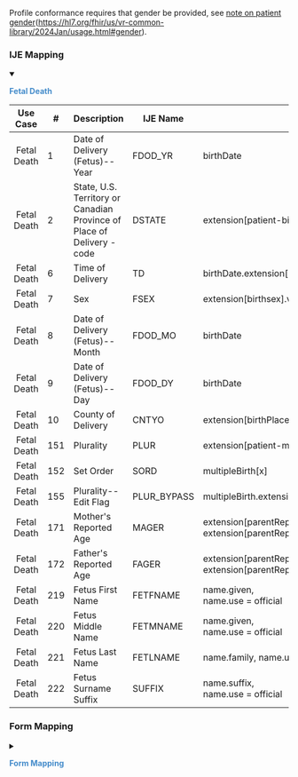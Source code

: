 Profile conformance requires that gender be provided, see <a href='https://hl7.org/fhir/us/vr-common-library/2024Jan/usage.html#gender'>note on patient gender</a>(https://hl7.org/fhir/us/vr-common-library/2024Jan/usage.html#gender).

### IJE Mapping

<style>
 .context-menu {cursor: context-menu; color: #438bca;}
 .context-menu:hover {opacity: 0.5;}
</style>
<details open>

<summary>

<strong class='context-menu'> Fetal Death </strong>

</summary>
<table class='grid'>
<thead>
  <tr>
    <th style='text-align: center'><strong>Use Case</strong></th>
    <th><strong>#</strong></th>
    <th><strong>Description</strong></th>
    <th><strong>IJE Name</strong></th>
    <th><strong>Field</strong></th>
    <th><strong>Type</strong></th>
    <th><strong>Value Set/Comments</strong></th>
  </tr>
</thead>
<tbody>
<tr>
  <td style='text-align: center'>Fetal Death</td>
  <td>1</td>
  <td>Date of Delivery (Fetus)--Year</td>
  <td>FDOD_YR</td>
  <td>birthDate</td>
  <td>date</td>
  <td>See <a href='https://hl7.org/fhir/us/vr-common-library/2024Jan/usage.html#birth-date-and-time'>note on birth date and time</a></td>
</tr>
<tr>
  <td style='text-align: center'>Fetal Death</td>
  <td>2</td>
  <td>State, U.S. Territory or Canadian Province of Place of Delivery - code</td>
  <td>DSTATE</td>
  <td>extension[patient-birthPlace].value[x].state</td>
  <td>codeable</td>
  <td><a href='https://hl7.org/fhir/us/vr-common-library/2024Jan/ValueSet-ValueSet-jurisdiction-vr.html'>ValueSetJurisdictionVitalRecords</a> </td>
</tr>
<tr>
  <td style='text-align: center'>Fetal Death</td>
  <td>6</td>
  <td>Time of Delivery</td>
  <td>TD</td>
  <td>birthDate.extension[patient-birthTime]</td>
  <td>dateTime</td>
  <td>See <a href='https://hl7.org/fhir/us/vr-common-library/2024Jan/usage.html#birth-date-and-time'>note on birth date and time</a></td>
</tr>
<tr>
  <td style='text-align: center'>Fetal Death</td>
  <td>7</td>
  <td>Sex</td>
  <td>FSEX</td>
  <td>extension[birthsex].value</td>
  <td>codeable</td>
  <td><a href='https://hl7.org/fhir/us/vr-common-library/2024Jan/ValueSet-ValueSet-birth-sex-fetus-vr.html'>ValueSetBirthSexFetusVitalRecords</a></td>
</tr>
<tr>
  <td style='text-align: center'>Fetal Death</td>
  <td>8</td>
  <td>Date of Delivery (Fetus)--Month</td>
  <td>FDOD_MO</td>
  <td>birthDate</td>
  <td>date</td>
  <td>See <a href='https://hl7.org/fhir/us/vr-common-library/2024Jan/usage.html#birth-date-and-time'>note on birth date and time</a></td>
</tr>
<tr>
  <td style='text-align: center'>Fetal Death</td>
  <td>9</td>
  <td>Date of Delivery (Fetus)--Day</td>
  <td>FDOD_DY</td>
  <td>birthDate</td>
  <td>date</td>
  <td>See <a href='https://hl7.org/fhir/us/vr-common-library/2024Jan/usage.html#birth-date-and-time'>note on birth date and time</a></td>
</tr>
<tr>
  <td style='text-align: center'>Fetal Death</td>
  <td>10</td>
  <td>County of Delivery</td>
  <td>CNTYO</td>
  <td>extension[birthPlace].value[x].district.extension[countyCode]</td>
  <td>integer</td>
  <td>See <a href='https://hl7.org/fhir/us/vr-common-library/2024Jan/usage.html#county-codes'>CountyCodes</a></td>
</tr>
<tr>
  <td style='text-align: center'>Fetal Death</td>
  <td>151</td>
  <td>Plurality</td>
  <td>PLUR</td>
  <td>extension[patient-multipleBirthTotal].valuePositiveInt</td>
  <td>integer</td>
  <td></td>
</tr>
<tr>
  <td style='text-align: center'>Fetal Death</td>
  <td>152</td>
  <td>Set Order</td>
  <td>SORD</td>
  <td>multipleBirth[x]</td>
  <td>integer</td>
  <td></td>
</tr>
<tr>
  <td style='text-align: center'>Fetal Death</td>
  <td>155</td>
  <td>Plurality--Edit Flag</td>
  <td>PLUR_BYPASS</td>
  <td>multipleBirth.extension[bypassEditFlag].value</td>
  <td>codeable</td>
  <td><a href='ValueSet-ValueSet-plurality-edit-flags.html'>PluralityEditFlagsVS</a>, <br />See <a href='usage.html#handling-of-edit-flags'>Handling of edit flags</a></td>
</tr>
<tr>
  <td style='text-align: center'>Fetal Death</td>
  <td>171</td>
  <td>Mother's Reported Age</td>
  <td>MAGER</td>
  <td>extension[parentReportedAgeAtDelivery].extension[reportedAge].value, <br />extension[parentReportedAgeAtDelivery].extension[motherOrFather].value='MTH'</td>
  <td>quantity</td>
  <td></td>
</tr>
<tr>
  <td style='text-align: center'>Fetal Death</td>
  <td>172</td>
  <td>Father's Reported Age</td>
  <td>FAGER</td>
  <td>extension[parentReportedAgeAtDelivery].extension[reportedAge].value, <br />extension[parentReportedAgeAtDelivery].extension[motherOrFather].value='FTH'</td>
  <td>quantity</td>
  <td></td>
</tr>
<tr>
  <td style='text-align: center'>Fetal Death</td>
  <td>219</td>
  <td>Fetus First Name</td>
  <td>FETFNAME</td>
  <td>name.given, <br />name.use = official</td>
  <td>string</td>
  <td>See <a href='usage.html#child-and-decedent-fetus-name'>note on Child and Decedent Fetus name</a></td>
</tr>
<tr>
  <td style='text-align: center'>Fetal Death</td>
  <td>220</td>
  <td>Fetus Middle Name</td>
  <td>FETMNAME</td>
  <td>name.given, <br />name.use = official</td>
  <td>string</td>
  <td>See <a href='usage.html#child-and-decedent-fetus-name'>note on Child and Decedent Fetus name</a></td>
</tr>
<tr>
  <td style='text-align: center'>Fetal Death</td>
  <td>221</td>
  <td>Fetus Last Name</td>
  <td>FETLNAME</td>
  <td>name.family, name.use = official. (absence is equivalent to ‘UNKNOWN’.)</td>
  <td>string </td>
  <td>See <a href='usage.html#child-and-decedent-fetus-name'>note on Child and Decedent Fetus name</a></td>
</tr>
<tr>
  <td style='text-align: center'>Fetal Death</td>
  <td>222</td>
  <td>Fetus Surname Suffix</td>
  <td>SUFFIX</td>
  <td>name.suffix, <br />name.use = official</td>
  <td>string</td>
  <td></td>
</tr>

</tbody>
</table>

</details>
<p></p>


### Form Mapping
<details>

<summary>

<strong class='context-menu' >Form Mapping</strong>

</summary>
<table class='grid'>
<thead>
  <tr>
    <th style='text-align: center'><strong>Item #</strong></th>
    <th><strong>Form Field</strong></th>
    <th><strong>FHIR Profile Field</strong></th>
    <th><strong>Reference</strong></th>
  </tr>
</thead>
<tbody>
<tr>
  <td style='text-align: center'>1</td>
  <td>Name of Fetus</td>
  <td>name</td>
  <td><a href='https://www.cdc.gov/nchs/data/dvs/FDEATH11-03finalACC.pdf'> Report of Fetal Death</a></td>
</tr>
<tr>
  <td style='text-align: center'>2</td>
  <td>Time of Delivery</td>
  <td>-</td>
  <td><a href='https://www.cdc.gov/nchs/data/dvs/FDEATH11-03finalACC.pdf'> Report of Fetal Death</a></td>
</tr>
<tr>
  <td style='text-align: center'>3</td>
  <td>Sex</td>
  <td>-</td>
  <td><a href='https://www.cdc.gov/nchs/data/dvs/FDEATH11-03finalACC.pdf'> Report of Fetal Death</a></td>
</tr>
<tr>
  <td style='text-align: center'>4</td>
  <td>Date of Delivery</td>
  <td>birthDate</td>
  <td><a href='https://www.cdc.gov/nchs/data/dvs/FDEATH11-03finalACC.pdf'> Report of Fetal Death</a></td>
</tr>
<tr>
  <td style='text-align: center'>5a</td>
  <td>City, Town, or Location of Delivery</td>
  <td>-</td>
  <td><a href='https://www.cdc.gov/nchs/data/dvs/FDEATH11-03finalACC.pdf'> Report of Fetal Death</a></td>
</tr>
<tr>
  <td style='text-align: center'>5b</td>
  <td>Zip Code of Delivery</td>
  <td>-</td>
  <td><a href='https://www.cdc.gov/nchs/data/dvs/FDEATH11-03finalACC.pdf'> Report of Fetal Death</a></td>
</tr>
<tr>
  <td style='text-align: center'>6</td>
  <td>County of Delivery</td>
  <td>-</td>
  <td><a href='https://www.cdc.gov/nchs/data/dvs/FDEATH11-03finalACC.pdf'> Report of Fetal Death</a></td>
</tr>
<tr>
  <td style='text-align: center'>34</td>
  <td>If Not Single Birth-Born First, Second, Third, etc.</td>
  <td>multipleBirthInteger</td>
  <td><a href='https://www.cdc.gov/nchs/data/dvs/FDEATH11-03finalACC.pdf'> Report of Fetal Death</a></td>
</tr>
<tr>
  <td style='text-align: center'>3</td>
  <td>City, Town or Location of delivery</td>
  <td>-</td>
  <td><a href='https://www.cdc.gov/nchs/data/dvs/fetal-death-facility-worksheet-2019-508.pdf'> Facility Worksheet for the Report of Fetal Death</a></td>
</tr>
<tr>
  <td style='text-align: center'>4</td>
  <td>County of delivery</td>
  <td>-</td>
  <td><a href='https://www.cdc.gov/nchs/data/dvs/fetal-death-facility-worksheet-2019-508.pdf'> Facility Worksheet for the Report of Fetal Death</a></td>
</tr>
<tr>
  <td style='text-align: center'>12</td>
  <td>Date of delivery</td>
  <td>birthDate</td>
  <td><a href='https://www.cdc.gov/nchs/data/dvs/fetal-death-facility-worksheet-2019-508.pdf'> Facility Worksheet for the Report of Fetal Death</a></td>
</tr>
<tr>
  <td style='text-align: center'>13</td>
  <td>Time of delivery</td>
  <td>-</td>
  <td><a href='https://www.cdc.gov/nchs/data/dvs/fetal-death-facility-worksheet-2019-508.pdf'> Facility Worksheet for the Report of Fetal Death</a></td>
</tr>
<tr>
  <td style='text-align: center'>21</td>
  <td>Sex</td>
  <td>-</td>
  <td><a href='https://www.cdc.gov/nchs/data/dvs/fetal-death-facility-worksheet-2019-508.pdf'> Facility Worksheet for the Report of Fetal Death</a></td>
</tr>
<tr>
  <td style='text-align: center'>22</td>
  <td>Plurality</td>
  <td>-</td>
  <td><a href='https://www.cdc.gov/nchs/data/dvs/fetal-death-facility-worksheet-2019-508.pdf'> Facility Worksheet for the Report of Fetal Death</a></td>
</tr>
<tr>
  <td style='text-align: center'>23</td>
  <td>If not single delivery, order delivered in the pregnancy</td>
  <td>multipleBirthInteger</td>
  <td><a href='https://www.cdc.gov/nchs/data/dvs/fetal-death-facility-worksheet-2019-508.pdf'> Facility Worksheet for the Report of Fetal Death</a></td>
</tr>
<tr>
  <td style='text-align: center'>1</td>
  <td>Would you like to name the child?</td>
  <td>name</td>
  <td><a href='https://www.cdc.gov/nchs/data/dvs/fetal-death-mother-worksheet-english-2019-508.pdf'> Patient’s Worksheet for the Report of Fetal Death</a></td>
</tr>
</tbody>
</table>

</details>
<p></p>
